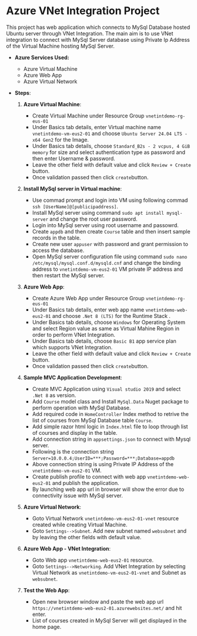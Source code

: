 
# Azure VNet Integration Project

This project has web application which connects to MySql Database hosted Ubuntu server through VNet Integration. The main aim is to use VNet integration to connect with MySql Server database using Private Ip Address of the Virtual Machine hosting MySql Server.

- **Azure Services Used:**
  - Azure Virtual Machine
  - Azure Web App
  - Azure Virtual Network
  
- **Steps**:
   1. **Azure Virtual Machine**:
        - Create Virtual Machine under Resource Group `vnetintdemo-rg-eus-01`      
        - Under Basics tab details, enter Virtual machine name `vnetintdemo-vm-eus2-01` and choose `Ubuntu Server 24.04 LTS - x64 Gen2` for the Image.
        - Under Basics tab details, choose `Standard_B2s - 2 vcpus, 4 GiB memory` for size and select authentication type as password and then enter Username & password.
        - Leave the other field with default value and click `Review + Create` button.
        - Once validation passed then click `create`button.

   2. **Install MySql server in Virtual machine**:
        - Use commad prompt and login into VM using following commad `ssh [UserName]@[publicipaddress]`.
        - Install MySql server using command `sudo apt install mysql-server` and change the root user password.
        - Login into MySql server using root username and passowrd.
        - Create `appdb` and then create `Course` table and then insert sample records in the table.
        - Create new user `appuser` with password and grant permission to access the database.
        - Open MySql server configuration file using command `sudo nano /etc/mysql/mysql.conf.d/mysqld.cnf` and change the binding address to `vnetintdemo-vm-eus2-01` VM private IP address and then restart the MySql server.        

   3. **Azure Web App**:
        - Create Azure Web App under Resource Group `vnetintdemo-rg-eus-01`      
        - Under Basics tab details, enter web app name `vnetintdemo-web-eus2-01` and choose `.Net 8 (LTS)` for the Runtime Stack  .
        - Under Basics tab details, choose `Windows` for Operating System and select Region value as same as Virtual Mahine Region in order to perform VNet Integration.
        - Under Basics tab details, choose `Basic B1` app service plan which supports VNet Integration.
        - Leave the other field with default value  and click `Review + Create` button.
        - Once validation passed then click `create`button.

   4. **Sample MVC Application Development**:
        - Create MVC Application using `Visual studio 2019` and select `.Net 8` as version.
        - Add `Course` model class and Install `MySql.Data` Nuget package to perform operation with MySql Database.
        - Add required code in `HomeController` Index method to retrive the list of courses from MySql Database table `Course`.
        - Add simple razor html logic  in `Index.html` file to loop through list of courses and display in the table.
        - Add connection string in `appsettings.json` to connect with Mysql server.
        - Following is the connection string `Server=10.0.0.4;UserID=***;Password=***;Database=appdb`
        - Above connection string is using Private IP Address of the `vnetintdemo-vm-eus2-01` VM.
        - Create publish profile to connect with web app `vnetintdemo-web-eus2-01` and publish the application.
        - By launching web app url in browser will show the error due to connectivity issue with MySql server.

   5. **Azure Virtual Network**:
        - Goto Virtual Network `vnetintdemo-vm-eus2-01-vnet` resource created while creating Virtual Machine.
        - Goto `Settings-->Subnet`. Add new subnet named `websubnet` and by leaving the other fields with default value.

   6. **Azure Web App - VNet Integration**:
        - Goto Web app `vnetintdemo-web-eus2-01` resource.
        - Goto `Settings-->Networking`. Add VNet Integration by selecting Virtual Network as `vnetintdemo-vm-eus2-01-vnet` and Subnet as `websubnet`.

   7. **Test the Web App**:
        - Open new browser window and paste the web app url `https://vnetintdemo-web-eus2-01.azurewebsites.net/` and hit enter.
        - List of courses created in MySql Server will get displayed in the home page.
